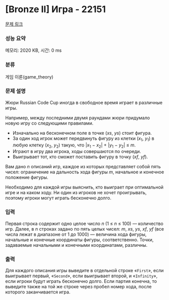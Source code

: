 # [Bronze II] Игра - 22151 

[문제 링크](https://www.acmicpc.net/problem/22151) 

### 성능 요약

메모리: 2020 KB, 시간: 0 ms

### 분류

게임 이론(game_theory)

### 문제 설명

<p>Жюри Russian Code Cup иногда в свободное время играет в различные игры.</p>

<p>Например, между последними двумя раундами жюри придумало новую игру со следующими правилами.</p>

<ul>
	<li>Изначально на бесконечном поле в точке (<i>xs</i>, <i>ys</i>) стоит фигура.</li>
	<li>За один ход игрок может передвинуть фигуру из клетки (<i>x</i><sub>1</sub>, <i>y</i><sub>1</sub>) в любую клетку (<i>x</i><sub>2</sub>, <i>y</i><sub>2</sub>) такую, что |<i>x</i><sub>1</sub> − <i>x</i><sub>2</sub>| + |<i>y</i><sub>1</sub> − <i>y</i><sub>2</sub>| ≤ <i>m</i>.</li>
	<li>Играют в игру два игрока, ходы совершаются по очереди.</li>
	<li>Выигрывает тот, кто сможет поставить фигуру в точку (<i>xf</i>, <i>yf</i>).</li>
</ul>

<p>Вам дано <i>n</i> описаний игр, каждое из которых представляет собой пять чисел: ограничение на дальность хода фигуры <i>m</i>, начальное и конечное положение фигуры.</p>

<p>Необходимо для каждой игры выяснить, кто выиграет при оптимальной игре и на каком ходу. Ни один из игроков не хочет проигрывать, поэтому игроки могут играть бесконечно долго.</p>

### 입력 

 <p>Первая строка содержит одно целое число <i>n</i> (1 ≤ <i>n</i> ≤ 100) — количество игр. Далее, в <i>n</i> строках задано по пять целых чисел: <i>m</i>, <i>xs</i>, <i>ys</i>, <i>xf</i>, <i>yf</i> (все числа лежат в диапазоне от 1 до 1000) — величина хода фигуры, начальные и конечные координаты фигуры, соответственно. Точки, задаваемые начальными и конечными координатами, различны.</p>

### 출력 

 <p>Для каждого описания игры выведите в отдельной строке «<code>First</code>», если выигрывает первый, «<code>Second</code>», если выигрывает второй, и «<code>Infinity</code>», если игроки будут играть бесконечно долго. Если партия конечна, то выведите также на той же строке через пробел номер хода, после которого заканчивается игра.</p>

